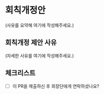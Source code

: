 # 회칙개정안
(사유를 요약해 여기에 작성해주세요.)

## 회칙개정 제안 사유
(자세한 사유를 여기에 작성해주세요.)

## 체크리스트
 - [ ] 이 PR을 제출하신 후 회장단에게 연락하셨나요?

<!-- 회칙개정이 아닌 기술적 해결을 목표로 하는 PR이라면 위 내용 전부 다 지우고 자유롭게 써주세요. -->